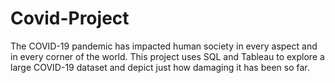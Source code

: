 # Covid-Project

The COVID-19 pandemic has impacted human society in every aspect and in every corner of the world. This project uses SQL and Tableau to explore a large COVID-19 dataset and depict just how damaging it has been so far.
